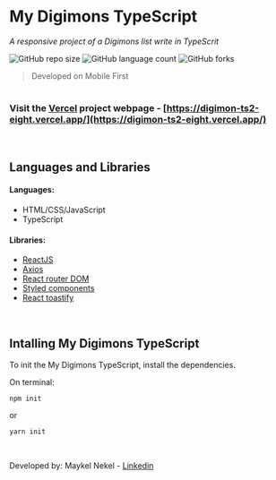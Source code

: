  # My Digimons TypeScript
_A responsive project of a Digimons list write in TypeScrit_

![GitHub repo size](https://img.shields.io/github/repo-size/maykelnekel/my-digimons-typescrit?style=for-the-badge)
![GitHub language count](https://img.shields.io/github/languages/count/maykelnekel/my-digimons-typescrit?style=for-the-badge)
![GitHub forks](https://img.shields.io/github/forks/maykelnekel/my-digimons-typescrit?style=for-the-badge)

> Developed on Mobile First
# 

### Visit the [Vercel](https://vercel.com) project webpage - [https://digimon-ts2-eight.vercel.app/](https://digimon-ts2-eight.vercel.app/)

<br>

## Languages and Libraries

#### Languages:
- HTML/CSS/JavaScript
- TypeScript

#### Libraries:
- [ReactJS](https://reactjs.org/)
- [Axios](https://axios-http.com/docs/intro)
- [React router DOM](https://react-hook-form.com/)
- [Styled components](https://reactrouter.com/web/guides/quick-start)
- [React toastify](https://fkhadra.github.io/react-toastify/introduction)

<br>

## Intalling My Digimons TypeScript

To init the My Digimons TypeScript, install the dependencies.

On terminal:
```
npm init
```
or
```
yarn init
```
<br>

Developed by: Maykel Nekel - [Linkedin](https://www.linkedin.com/in/maykelnekel/)


<link rel="stylesheet" href="https://cdn.jsdelivr.net/gh/devicons/devicon@v2.13.0/devicon.min.css">
